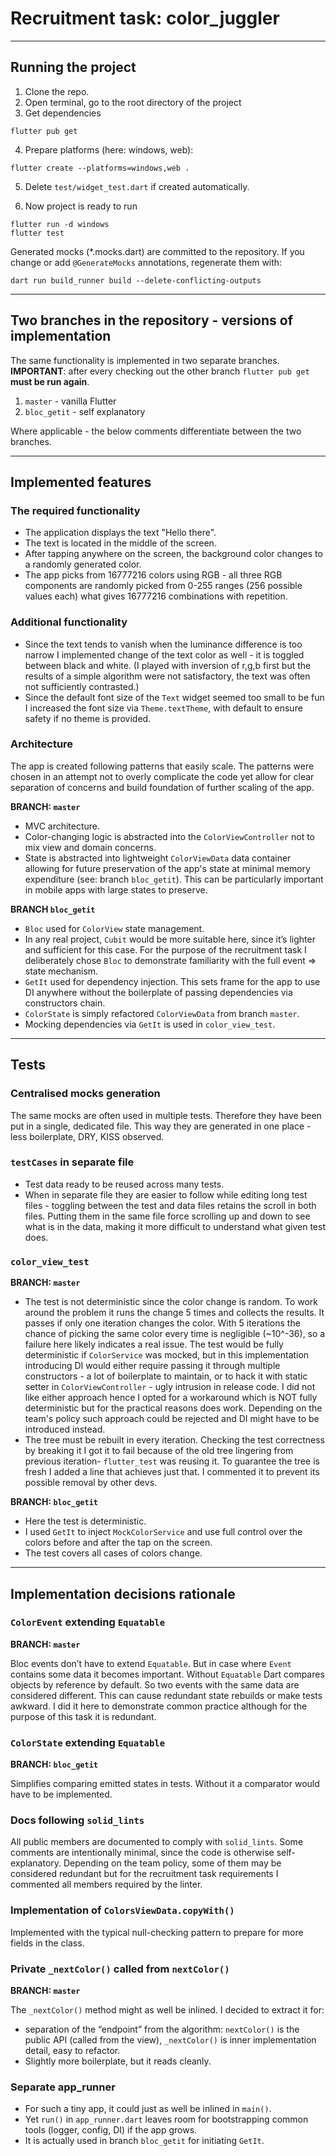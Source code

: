 # Recruitment task: color_juggler

---

## Running the project

1. Clone the repo.
2. Open terminal, go to the root directory of the project
3. Get dependencies

```
flutter pub get
```

4. Prepare platforms (here: windows, web):

```
flutter create --platforms=windows,web .
```

5. Delete `test/widget_test.dart` if created automatically.

6. Now project is ready to run

```
flutter run -d windows
flutter test
```

Generated mocks (*.mocks.dart) are committed to the repository. If you change or add
`@GenerateMocks` annotations, regenerate them with:

```
dart run build_runner build --delete-conflicting-outputs

```

---

## Two branches in the repository - versions of implementation

The same functionality is implemented in two separate branches.  
**IMPORTANT**: after every checking out the other branch `flutter pub get` **must be run
again**.

1. `master` - vanilla Flutter
2. `bloc_getit` - self explanatory

Where applicable - the below comments differentiate between the two branches.

---

## Implemented features

### The required functionality

- The application displays the text "Hello there".
- The text is located in the middle of the screen.
- After tapping anywhere on the screen, the background color changes to a randomly generated color.
- The app picks from 16777216 colors using RGB - all three RGB components are randomly picked from
  0-255 ranges (256 possible values each) what gives 16777216 combinations with repetition.

### Additional functionality

- Since the text tends to vanish when the luminance difference is too narrow I implemented change of
  the text color as well - it is toggled between black and white. (I played with inversion of r,g,b
  first but the results of a simple algorithm were not satisfactory, the text was often not
  sufficiently contrasted.)
- Since the default font size of the `Text` widget seemed too small to be fun I increased the font
  size via `Theme.textTheme`, with default to ensure safety if no theme is provided.

### Architecture

The app is created following patterns that easily scale. The patterns were chosen in an attempt not
to overly complicate the code yet allow for clear separation of concerns and build foundation of
further scaling of the app.

**BRANCH: `master`**

- MVC architecture.
- Color-changing logic is abstracted into the `ColorViewController` not to mix view and domain
  concerns.
- State is abstracted into lightweight `ColorViewData` data container allowing for future
  preservation of the app's state at minimal memory expenditure (see: branch `bloc_getit`). This can
  be particularly important in mobile apps with large states to preserve.

**BRANCH `bloc_getit`**

- `Bloc` used for `ColorView` state management.
- In any real project, `Cubit` would be more suitable here, since it’s lighter and sufficient for
  this case. For the purpose of the recruitment task I deliberately chose `Bloc` to demonstrate
  familiarity with the full event => state mechanism.
- `GetIt` used for dependency injection. This sets frame for the app to use DI anywhere without the
  boilerplate of passing dependencies via constructors chain.
- `ColorState` is simply refactored `ColorViewData` from branch `master`.
- Mocking dependencies via `GetIt` is used in `color_view_test`.

---

## Tests

### Centralised mocks generation

The same mocks are often used in multiple tests. Therefore they have been put in a single, dedicated
file. This way they are generated in one place - less boilerplate, DRY, KISS observed.

### `testCases` in separate file

- Test data ready to be reused across many tests.
- When in separate file they are easier to follow while editing long test files - toggling between
  the test and data files retains the scroll in both files. Putting them in the same file force
  scrolling up and down to see what is in the data, making it more difficult to understand what
  given test does.

### `color_view_test`

**BRANCH: `master`**

- The test is not deterministic since the color change is random. To work around the problem it runs
  the change 5 times and collects the results. It passes if only one iteration changes the color.
  With 5 iterations the chance of picking the same color every time is negligible (~10^-36), so a
  failure here likely indicates a real issue. The test would be fully deterministic if
  `ColorService` was mocked, but in this implementation introducing DI would either require passing
  it through multiple constructors - a lot of boilerplate to maintain, or to hack it with static
  setter in `ColorViewController` - ugly intrusion in release code. I did not like either
  approach hence I opted for a workaround which is NOT fully deterministic but for the practical
  reasons does work. Depending on the team's policy such approach could be rejected and DI might
  have to be introduced instead.
- The tree must be rebuilt in every iteration. Checking the test correctness by breaking it I got it
  to fail because of the old tree lingering from previous iteration- `flutter_test` was reusing it.
  To
  guarantee the tree is fresh I added a line that achieves just that. I commented it to prevent
  its possible removal by other devs.

**BRANCH: `bloc_getit`**

- Here the test is deterministic.
- I used `GetIt` to inject `MockColorService` and use full control over the colors before and after
  the tap on the screen.
- The test covers all cases of colors change.

---

## Implementation decisions rationale

### `ColorEvent` extending `Equatable`

**BRANCH: `master`**

Bloc events don’t have to extend `Equatable`. But in case where `Event` contains some data it
becomes important. Without `Equatable` Dart compares objects by reference by default. So two events
with the same data are considered different. This can cause redundant state rebuilds or make tests
awkward. I did it here to demonstrate common practice although for the purpose of this task it is
redundant.

### `ColorState` extending  `Equatable`

**BRANCH: `bloc_getit`**

Simplifies comparing emitted states in tests. Without it a comparator would have to be implemented.

### Docs following `solid_lints`

All public members are documented to comply with `solid_lints`. Some comments are intentionally
minimal, since the code is otherwise self-explanatory. Depending on the team policy, some of them
may be considered redundant but for the recruitment task requirements I commented all members
required by the linter.

### Implementation of `ColorsViewData.copyWith()`

Implemented with the typical null-checking pattern to prepare for more fields in the class.

### Private `_nextColor()` called from `nextColor()`

**BRANCH: `master`**

The `_nextColor()` method might as well be inlined. I decided to extract it for:

- separation of the “endpoint” from the algorithm: `nextColor()` is the public API (called from the
  view),  `_nextColor()` is inner implementation detail, easy to refactor.
- Slightly more boilerplate, but it reads cleanly.

### Separate app_runner

- For such a tiny app, it could just as well be inlined in `main()`.
- Yet `run()` in `app_runner.dart` leaves room for bootstrapping common tools (logger, config, DI)
  if the app grows.
- It is actually used in branch `bloc_getit` for initiating `GetIt`.